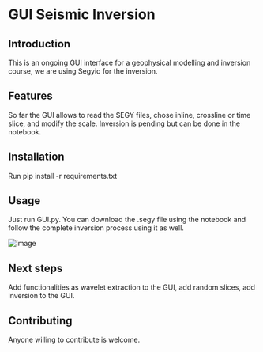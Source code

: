 # GUI Seismic Inversion

## Introduction
This is an ongoing GUI interface for a geophysical modelling and inversion course, we are using Segyio for the inversion.

## Features
So far the GUI allows to read the SEGY files, chose inline, crossline or time slice, and modify the scale. Inversion is pending but can be done in the notebook.

## Installation
Run pip install -r requirements.txt 

## Usage
Just run GUI.py. You can download the .segy file using the notebook and follow the complete inversion process using it as well.

![image](https://github.com/jcmefra/gui-seismic-inversion/assets/64992303/6e8af912-8d11-4aa4-ad8c-e4296d1b46d9)

## Next steps
Add functionalities as wavelet extraction to the GUI, add random slices, add inversion to the GUI.

## Contributing
Anyone willing to contribute is welcome.
